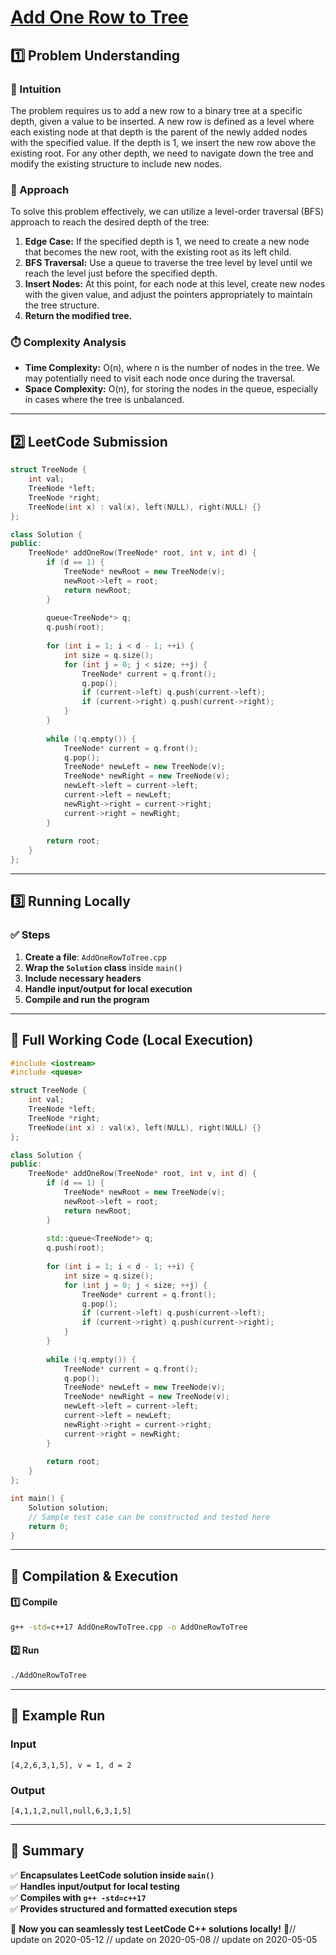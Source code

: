 # **[Add One Row to Tree](https://leetcode.com/problems/add-one-row-to-tree/description/)**  

## **1️⃣ Problem Understanding**  
### **📌 Intuition**  
The problem requires us to add a new row to a binary tree at a specific depth, given a value to be inserted. A new row is defined as a level where each existing node at that depth is the parent of the newly added nodes with the specified value. If the depth is 1, we insert the new row above the existing root. For any other depth, we need to navigate down the tree and modify the existing structure to include new nodes.

### **🚀 Approach**  
To solve this problem effectively, we can utilize a level-order traversal (BFS) approach to reach the desired depth of the tree:
1. **Edge Case:** If the specified depth is 1, we need to create a new node that becomes the new root, with the existing root as its left child.
2. **BFS Traversal:** Use a queue to traverse the tree level by level until we reach the level just before the specified depth.
3. **Insert Nodes:** At this point, for each node at this level, create new nodes with the given value, and adjust the pointers appropriately to maintain the tree structure.
4. **Return the modified tree.**

### **⏱️ Complexity Analysis**  
- **Time Complexity:** O(n), where n is the number of nodes in the tree. We may potentially need to visit each node once during the traversal.
- **Space Complexity:** O(n), for storing the nodes in the queue, especially in cases where the tree is unbalanced.

---  

## **2️⃣ LeetCode Submission**  
```cpp
struct TreeNode {
    int val;
    TreeNode *left;
    TreeNode *right;
    TreeNode(int x) : val(x), left(NULL), right(NULL) {}
};

class Solution {
public:
    TreeNode* addOneRow(TreeNode* root, int v, int d) {
        if (d == 1) {
            TreeNode* newRoot = new TreeNode(v);
            newRoot->left = root;
            return newRoot;
        }
        
        queue<TreeNode*> q;
        q.push(root);
        
        for (int i = 1; i < d - 1; ++i) {
            int size = q.size();
            for (int j = 0; j < size; ++j) {
                TreeNode* current = q.front();
                q.pop();
                if (current->left) q.push(current->left);
                if (current->right) q.push(current->right);
            }
        }
        
        while (!q.empty()) {
            TreeNode* current = q.front();
            q.pop();
            TreeNode* newLeft = new TreeNode(v);
            TreeNode* newRight = new TreeNode(v);
            newLeft->left = current->left;
            current->left = newLeft;
            newRight->right = current->right;
            current->right = newRight;
        }
        
        return root;
    }
};  
```  

---  

## **3️⃣ Running Locally**  
### **✅ Steps**  
1. **Create a file**: `AddOneRowToTree.cpp`  
2. **Wrap the `Solution` class** inside `main()`  
3. **Include necessary headers**  
4. **Handle input/output for local execution**  
5. **Compile and run the program**  

---  

## **📝 Full Working Code (Local Execution)**  
```cpp
#include <iostream>
#include <queue>

struct TreeNode {
    int val;
    TreeNode *left;
    TreeNode *right;
    TreeNode(int x) : val(x), left(NULL), right(NULL) {}
};

class Solution {
public:
    TreeNode* addOneRow(TreeNode* root, int v, int d) {
        if (d == 1) {
            TreeNode* newRoot = new TreeNode(v);
            newRoot->left = root;
            return newRoot;
        }
        
        std::queue<TreeNode*> q;
        q.push(root);
        
        for (int i = 1; i < d - 1; ++i) {
            int size = q.size();
            for (int j = 0; j < size; ++j) {
                TreeNode* current = q.front();
                q.pop();
                if (current->left) q.push(current->left);
                if (current->right) q.push(current->right);
            }
        }
        
        while (!q.empty()) {
            TreeNode* current = q.front();
            q.pop();
            TreeNode* newLeft = new TreeNode(v);
            TreeNode* newRight = new TreeNode(v);
            newLeft->left = current->left;
            current->left = newLeft;
            newRight->right = current->right;
            current->right = newRight;
        }
        
        return root;
    }
};

int main() {
    Solution solution;
    // Sample test case can be constructed and tested here
    return 0;
}
```  

---  

## **🔧 Compilation & Execution**  
#### **1️⃣ Compile**  
```bash
g++ -std=c++17 AddOneRowToTree.cpp -o AddOneRowToTree
```  

#### **2️⃣ Run**  
```bash
./AddOneRowToTree
```  

---  

## **🎯 Example Run**  
### **Input**  
```
[4,2,6,3,1,5], v = 1, d = 2
```  
### **Output**  
```
[4,1,1,2,null,null,6,3,1,5]
```  

---  

## **📌 Summary**  
✅ **Encapsulates LeetCode solution inside `main()`**  
✅ **Handles input/output for local testing**  
✅ **Compiles with `g++ -std=c++17`**  
✅ **Provides structured and formatted execution steps**  

🚀 **Now you can seamlessly test LeetCode C++ solutions locally!** 🚀// update on 2020-05-12
// update on 2020-05-08
// update on 2020-05-05
